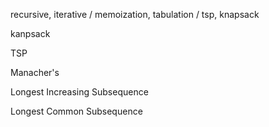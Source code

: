 recursive, iterative / memoization, tabulation / tsp, knapsack



kanpsack

TSP

Manacher's

Longest Increasing Subsequence

Longest Common Subsequence